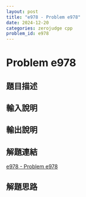 ```yaml
---
layout: post
title: "e978 - Problem e978"
date: 2024-12-20
categories: zerojudge cpp
problem_id: e978
---
```


# Problem e978

## 題目描述



## 輸入說明



## 輸出說明



## 解題連結

[e978 - Problem e978](https://zerojudge.tw/ShowProblem?problemid=e978)

## 解題思路

